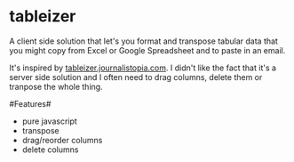 tableizer
=========

A client side solution that let's you format and transpose tabular data that you might copy from Excel or Google Spreadsheet and to paste in an email.

It's inspired by [tableizer.journalistopia.com](http://tableizer.journalistopia.com). I didn't like the fact that it's a server side solution and I often need to drag columns, delete them or tranpose the whole thing.

#Features#
- pure javascript
- transpose
- drag/reorder columns
- delete columns
